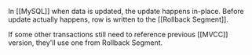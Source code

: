 In [[MySQL]] when data is updated, the update happens in-place. 
Before update actually happens, row is written to the [[Rollback Segment]].

If some other transactions still need to reference previous [[MVCC]] version, they'll use one from Rollback Segment.
